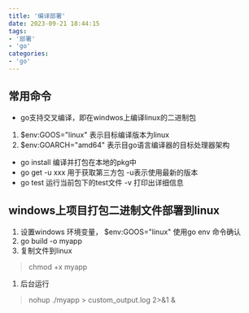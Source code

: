 ```yaml
---
title: '编译部署'
date: 2023-09-21 18:44:15
tags:
- '部署'
- 'go'
categories:
- 'go'
---
```


<!-- more -->
## 常用命令
- go支持交叉编译，即在windwos上编译linux的二进制包
1. $env:GOOS="linux"  表示目标编译版本为linux
2. $env:GOARCH="amd64"  表示目go语言编译器的目标处理器架构
  
- go install 编译并打包在本地的pkg中
- go get -u xxx 用于获取第三方包 -u表示使用最新的版本
- go test 运行当前包下的test文件 -v 打印出详细信息


## windows上项目打包二进制文件部署到linux
1. 设置windows 环境变量，   $env:GOOS="linux" 使用go env 命令确认
2. go build  -o myapp
3. 复制文件到linux 
  >  chmod +x myapp

1. 后台运行
> nohup ./myapp > custom_output.log 2>&1 &



